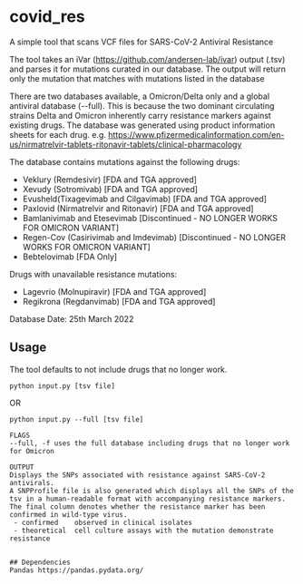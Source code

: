 # covid_res

A simple tool that scans VCF files for SARS-CoV-2 Antiviral Resistance

The tool takes an iVar (https://github.com/andersen-lab/ivar) output (.tsv) and parses it for mutations curated in our database.
The output will return only the mutation that matches with mutations listed in the database

There are two databases available, a Omicron/Delta only and a global antiviral database (--full). This is because the two dominant circulating strains Delta and Omicron inherently carry resistance markers against existing drugs. 
The database was generated using product information sheets for each drug. e.g. 
https://www.pfizermedicalinformation.com/en-us/nirmatrelvir-tablets-ritonavir-tablets/clinical-pharmacology


The database contains mutations against the following drugs:
- Veklury (Remdesivir) [FDA and TGA approved]
- Xevudy (Sotromivab) [FDA and TGA approved]
- Evusheld(Tixagevimab and Cilgavimab) [FDA and TGA approved]
- Paxlovid (Nirmatrelvir and Ritonavir) [FDA and TGA approved]
- Bamlanivimab and Etesevimab [Discontinued - NO LONGER WORKS FOR OMICRON VARIANT]
- Regen-Cov (Casirivimab and Imdevimab) [Discontinued - NO LONGER WORKS FOR OMICRON VARIANT]
- Bebtelovimab [FDA Only]

Drugs with unavailable resistance mutations:
- Lagevrio (Molnupiravir) [FDA and TGA approved]
- Regikrona (Regdanvimab) [FDA and TGA approved]

Database Date: 25th March 2022

## Usage
The tool defaults to not include drugs that no longer work.

```
python input.py [tsv file]
```
OR
```
python input.py --full [tsv file]

FLAGS
--full, -f uses the full database including drugs that no longer work for Omicron

OUTPUT
Displays the SNPs associated with resistance against SARS-CoV-2 antivirals.
A SNPProfile file is also generated which displays all the SNPs of the tsv in a human-readable format with accompanying resistance markers.
The final column denotes whether the resistance marker has been confirmed in wild-type virus.
 - confirmed    observed in clinical isolates
 - theoretical  cell culture assays with the mutation demonstrate resistance


## Dependencies
Pandas https://pandas.pydata.org/


